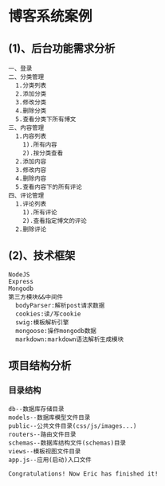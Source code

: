 # 博客系统案例

## (1)、后台功能需求分析

    一、登录
    二、分类管理
      1.分类列表
      2.添加分类
      3.修改分类
      4.删除分类
      5.查看分类下所有博文
    三、内容管理
      1.内容列表
        1).所有内容
        2).按分类查看
      2.添加内容
      3.修改内容
      4.删除内容
      5.查看内容下的所有评论
    四、评论管理
      1.评论列表
        1).所有评论
        2).查看指定博文的评论
      2.删除评论

## (2)、技术框架

    NodeJS
    Express
    Mongodb
    第三方模块&&中间件
      bodyParser:解析post请求数据
      cookies:读/写cookie
      swig:模板解析引擎
      mongoose:操作mongodb数据
      markdown:markdown语法解析生成模块

## 项目结构分析

### 目录结构

    db--数据库存储目录
    models--数据库模型文件目录
    public--公共文件目录(css/js/images...)
    routers--路由文件目录
    schemas--数据库结构文件(schemas)目录
    views--模板视图文件目录
    app.js--应用(启动)入口文件

    Congratulations! Now Eric has finished it!